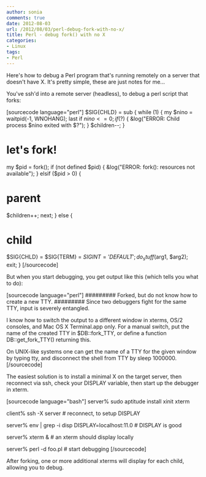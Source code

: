 ```yaml
---
author: sonia
comments: true
date: 2012-08-03
url: /2012/08/03/perl-debug-fork-with-no-x/
title: Perl - debug fork() with no X
categories:
- Linux
tags:
- Perl
---
```


Here's how to debug a Perl program that's running remotely on a server that doesn't have X. It's pretty simple, these are just notes for me...

<!--more-->

You've ssh'd into a remote server (headless), to debug a perl script that forks:

[sourcecode language="perl"]
$SIG{CHLD} = sub {
  while (1) {
    my $nino = waitpid(-1, WNOHANG);
    last if $nino <= 0;
    if ($?) {
      &log("ERROR: Child process $nino exited with $?");
    }
    $children--;
  }

# let's fork!
my $pid = fork();
if (not defined $pid) {
  &log("ERROR: fork(): resources not available");
}
elsif ($pid > 0) {
  # parent
  $children++;
  next;
}
else {
  # child
  $SIG{CHLD} = $SIG{TERM} = $SIG{INT} = 'DEFAULT';
  do_stuff($arg1, $arg2);
  exit;
}
[/sourcecode]

But when you start debugging, you get output like this (which tells you what to do):

[sourcecode language="perl"]
######### Forked, but do not know how to create a new TTY. #########
  Since two debuggers fight for the same TTY, input is severely entangled.

  I know how to switch the output to a different window in xterms, OS/2
  consoles, and Mac OS X Terminal.app only.  For a manual switch, put the name
  of the created TTY in $DB::fork_TTY, or define a function
  DB::get_fork_TTY() returning this.

  On UNIX-like systems one can get the name of a TTY for the given window
  by typing tty, and disconnect the shell from TTY by sleep 1000000.
[/sourcecode]

The easiest solution is to install a minimal X on the target server, then reconnect via ssh, check your DISPLAY variable, then start up the debugger in xterm.

[sourcecode language="bash"]
server% sudo aptitude install xinit xterm

client% ssh -X server                # reconnect, to setup DISPLAY

server% env | grep -i disp
DISPLAY=localhost:11.0               # DISPLAY is good

server% xterm &                      # an xterm should display locally

server% perl -d foo.pl               # start debugging
[/sourcecode]

After forking, one or more additional xterms will display for each child, allowing you to debug.


